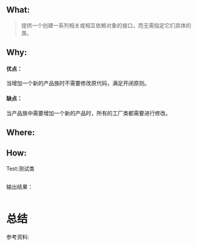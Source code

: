 

## What:

>提供一个创建一系列相关或相互依赖对象的接口，而无需指定它们具体的类。


## Why:
#### 优点：
当增加一个新的产品族时不需要修改原代码，满足开闭原则。

#### 缺点：
当产品族中需要增加一个新的产品时，所有的工厂类都需要进行修改。

## Where:


## How:





Test:测试类
```java

```
输出结果：
```java

```


# 总结</a>

参考资料:
